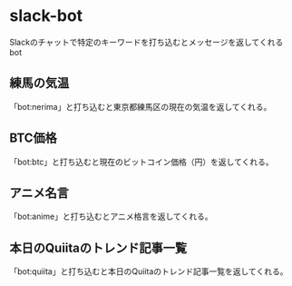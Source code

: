 # slack-bot

Slackのチャットで特定のキーワードを打ち込むとメッセージを返してくれるbot

## 練馬の気温

「bot:nerima」と打ち込むと東京都練馬区の現在の気温を返してくれる。

## BTC価格

「bot:btc」と打ち込むと現在のビットコイン価格（円）を返してくれる。

## アニメ名言

「bot:anime」と打ち込むとアニメ格言を返してくれる。

## 本日のQuiitaのトレンド記事一覧

「bot:quiita」と打ち込むと本日のQuiitaのトレンド記事一覧を返してくれる。
